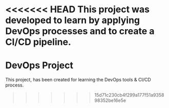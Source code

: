 <<<<<<< HEAD
This project was developed to learn by applying DevOps processes and to create a CI/CD pipeline.
=======
# DevOps Project

This project, has been created for learning the DevOps tools & CI/CD process.
>>>>>>> 15d71c230cb4f299a177f51a935898352be16e5e

